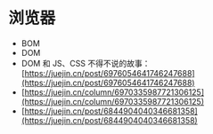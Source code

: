# 浏览器

* BOM
* DOM
* DOM 和 JS、CSS 不得不说的故事： [https://juejin.cn/post/6976054641746247688](https://juejin.cn/post/6976054641746247688)
* [https://juejin.cn/column/6970335987721306125](https://juejin.cn/column/6970335987721306125)
* [https://juejin.cn/post/6844904040346681358](https://juejin.cn/post/6844904040346681358)
